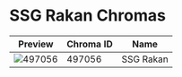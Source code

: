 # SSG Rakan Chromas



| Preview | Chroma ID | Name |
|---------|-----------|------|
| ![497056](https://raw.communitydragon.org/latest/plugins/rcp-be-lol-game-data/global/default/v1/champion-chroma-images/497/497056.png) | 497056 | SSG Rakan |